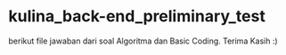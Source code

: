 # kulina_back-end_preliminary_test
berikut file jawaban dari soal Algoritma dan Basic Coding. Terima Kasih :)
